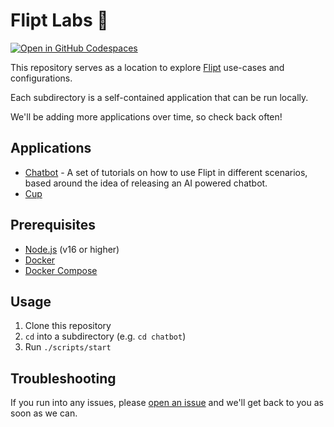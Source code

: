 # Flipt Labs 🧪

[![Open in GitHub Codespaces](https://github.com/codespaces/badge.svg)](https://codespaces.new/flipt-io/labs?skip_quickstart=true)

This repository serves as a location to explore [Flipt](https://www.flipt.io) use-cases and configurations.

Each subdirectory is a self-contained application that can be run locally.

We'll be adding more applications over time, so check back often!

## Applications

- [Chatbot](./chatbot/README.md) - A set of tutorials on how to use Flipt in different scenarios, based around the idea of releasing an AI powered chatbot.
- [Cup](./cup/README.md)

## Prerequisites

- [Node.js](https://nodejs.org/en/download/) (v16 or higher)
- [Docker](https://docs.docker.com/get-docker/)
- [Docker Compose](https://docs.docker.com/compose/install/)

## Usage

1. Clone this repository
1. `cd` into a subdirectory (e.g. `cd chatbot`)
1. Run `./scripts/start`

## Troubleshooting

If you run into any issues, please [open an issue](https://github.com/flipt-io/labs/issues/new) and we'll get back to you as soon as we can.
